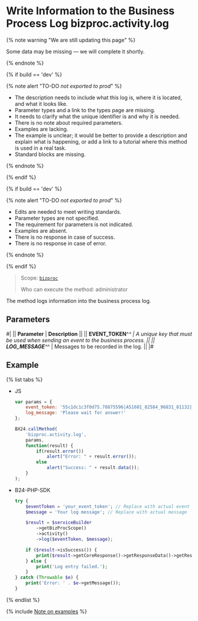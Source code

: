 # Write Information to the Business Process Log bizproc.activity.log

{% note warning "We are still updating this page" %}

Some data may be missing — we will complete it shortly.

{% endnote %}

{% if build == 'dev' %}

{% note alert "TO-DO _not exported to prod_" %}

- The description needs to include what this log is, where it is located, and what it looks like.
- Parameter types and a link to the types page are missing.
- It needs to clarify what the unique identifier is and why it is needed.
- There is no note about required parameters.
- Examples are lacking.
- The example is unclear; it would be better to provide a description and explain what is happening, or add a link to a tutorial where this method is used in a real task.
- Standard blocks are missing.

{% endnote %}

{% endif %}

{% if build == 'dev' %}

{% note alert "TO-DO _not exported to prod_" %}

- Edits are needed to meet writing standards.
- Parameter types are not specified.
- The requirement for parameters is not indicated.
- Examples are absent.
- There is no response in case of success.
- There is no response in case of error.

{% endnote %}

{% endif %}

> Scope: [`bizproc`](../../scopes/permissions.md)
>
> Who can execute the method: administrator

The method logs information into the business process log.

## Parameters

#|
|| **Parameter**    | **Description**  ||
|| **EVENT_TOKEN**^*^ | A unique key that must be used when sending an event to the business process.    ||
|| **LOG_MESSAGE**^*^ | Messages to be recorded in the log. ||
|#

## Example

{% list tabs %}

- JS

    ```javascript
    var params = {
        event_token: '55c1dc1c3f0d75.78875596|A51601_82584_96831_81132|hsyUws1j4XiwqPqN45eH66CcQtEvpUIP.47dd5d888e8e549d2c984713e12a4268e6e87d0208ca1f093ba1075e77f92e90',
        log_message: 'Please wait for answer!'
    };

    BX24.callMethod(
        'bizproc.activity.log',
        params,
        function(result) {
            if(result.error())
                alert("Error: " + result.error());
            else
                alert("Success: " + result.data());
        }
    );
    ```

- B24-PHP-SDK

    ```php
    try {
        $eventToken = 'your_event_token'; // Replace with actual event token
        $message = 'Your log message'; // Replace with actual message

        $result = $serviceBuilder
            ->getBizProcScope()
            ->activity()
            ->log($eventToken, $message);

        if ($result->isSuccess()) {
            print($result->getCoreResponse()->getResponseData()->getResult()[0]);
        } else {
            print('Log entry failed.');
        }
    } catch (Throwable $e) {
        print('Error: ' . $e->getMessage());
    }
    ```

{% endlist %}

{% include [Note on examples](../../../_includes/examples.md) %}